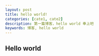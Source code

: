 ```yaml
---
layout: post
title: hello world!
categories: [cate1, cate2]
description: 第一篇博客，hello world 奉上吧
keywords: 博客, hello world
---
```


## Hello world
